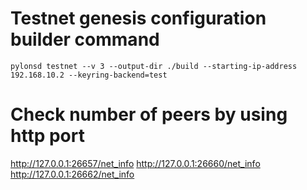 # Testnet genesis configuration builder command

```
pylonsd testnet --v 3 --output-dir ./build --starting-ip-address 192.168.10.2 --keyring-backend=test
```

# Check number of peers by using http port

http://127.0.0.1:26657/net_info
http://127.0.0.1:26660/net_info
http://127.0.0.1:26662/net_info
